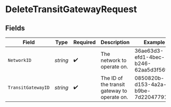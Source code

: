 # DeleteTransitGatewayRequest


## Fields

| Field                                        | Type                                         | Required                                     | Description                                  | Example                                      |
| -------------------------------------------- | -------------------------------------------- | -------------------------------------------- | -------------------------------------------- | -------------------------------------------- |
| `NetworkID`                                  | *string*                                     | :heavy_check_mark:                           | The network to operate on.                   | 36ae63d3-efd1-4bec-b246-62aa5d3f5695         |
| `TransitGatewayID`                           | *string*                                     | :heavy_check_mark:                           | The ID of the transit gateway to operate on. | 0850820b-d153-4a2a-b9be-7d2204779139         |